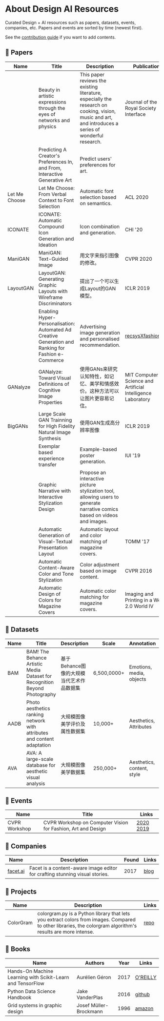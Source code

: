 # About Design AI Resources

Curated Design + AI resources such as papers, datasets, events, companies, etc. Papers and events are sorted by time (newest first). 

See the [contribution guide](contribute-guide.md) if you want to add contents.

## 📃 Papers

| Name | Title | Description | Publication | Year | Links |  
| --- | --- | --- | --- | --- | --- |  
|  | Beauty in artistic expressions through the eyes of networks and physics | This paper reviews the existing literature, especially the research on cooking, vision, music and art, and introduces a series of wonderful research. | Journal of the Royal Society Interface  | 2020 | [paer](https://royalsocietypublishing.org/doi/pdf/10.1098/rsif.2019.0686) |  
|  | Predicting A Creator's Preferences In, and From, Interactive Generative Art | Predict users' preferences for art. |  | 2020 | [paper](https://arxiv.org/pdf/2003.01274.pdf) |  
| Let Me Choose | Let Me Choose: From Verbal Context to Font Selection | Automatic font selection based on semantics. | ACL 2020 | 2020 | [paper](https://arxiv.org/pdf/2005.01151.pdf) |  
| ICONATE | ICONATE: Automatic Compound Icon Generation and Ideation | Icon combination and generation. | CHI '20 | 2020 | [paper](http://nxzhao.com/projects/ICONATE/) |  
| ManiGAN | ManiGAN: Text-Guided Image | 用文字来指引图像的修改。 | CVPR 2020 | 2020 |  [paper](https://arxiv.org/abs/1912.06203) [code](https://github.com/mrlibw/ManiGAN)|  
| LayoutGAN | LayoutGAN: Generating Graphic Layouts with Wireframe Discriminators | 提出了一个可以生成Layout的GAN模型。 | ICLR 2019 | 2019 |  [paper](https://arxiv.org/pdf/1901.06767.pdf) code |  
|  | Enabling Hyper-Personalisation: Automated Ad Creative Generation and Ranking for Fashion e-Commerce | Advertising image generation and personalised recommendation. | [recsysXfashion’19](https://zalandoresearch.github.io/fashionxrecsys/) | 2019 | [paer](https://arxiv.org/pdf/1908.10139.pdf) |  
| GANalyze | GANalyze: Toward Visual Definitions of Cognitive Image Properties | 使用GANs来研究认知特性，如记忆、美学和情感效价。这种方法可以让图片更容易记住。 | MIT Computer Science and Artificial Intelligence Laboratory | 2019 |  [paper](http://ganalyze.csail.mit.edu/) [code](https://github.com/LoreGoetschalckx/GANalyze)|  
| BigGANs | Large Scale GAN Trainning for High Fidelity Natural Image Synthesis  | 使用GAN生成高分辨率图像 | ICLR 2019 | 2019 |  [paper](https://arxiv.org/pdf/1809.11096.pdf) [code](https://artbreeder.com/browse)|  
|  | Exemplar based experience transfer | Example-based poster generation. | IUI '19 | 2019 | [paper](https://dl.acm.org/doi/10.1145/3301275.3302300) |  
|  | Graphic Narrative with Interactive Stylization Design | Propose an interactive picture stylization tool, allowing users to generate narrative comics based on videos and images. |  | 2017 | [paper](https://arxiv.org/pdf/1712.06654.pdf) |  
| | Automatic Generation of Visual-Textual Presentation Layout | Automatic layout and color matching of magazine covers. | TOMM '17 | 2017 | [paper](https://www.microsoft.com/en-us/research/wp-content/uploads/2016/08/a33-yang.pdf) |
|  | Automatic Content-Aware Color and Tone Stylization | Color adjustment based on image content. | CVPR 2016 | 2016 | [paper](https://www.cv-foundation.org/openaccess/content_cvpr_2016/papers/Lee_Automatic_Content-Aware_Color_CVPR_2016_paper.pdf) [code](https://github.com/jinyu121/ACACTS) |  
|  | Automatic Design of Colors for Magazine Covers | Automatic color matching for magazine covers. | Imaging and Printing in a Web 2.0 World IV | 2013 | [paper](http://people.csail.mit.edu/jahanian/papers/Jahanian_ColorDesign_ADoMC_EI2013.pdf) |  

## 🎯 Datasets

| Name | Title | Description | Scale | Annotation | Year | Links |  
| --- | --- | --- | --- | --- | --- | --- |  
| BAM | BAM! The Behance Artistic Media Dataset for Recognition Beyond Photography | 基于Behance图像的大规模当代艺术作品数据集 | 6,500,0000+ | Emotions, media, objects | 2017 | [paper](https://arxiv.org/pdf/1704.08614.pdf) [download](https://bam-dataset.org/) |  
| AADB | Photo aesthetics ranking network with attributes and content adaptation | 大规模图像美学评价及属性数据集 | 10,000+ | Aesthetics, Attributes | 2016 | [paper](https://arxiv.org/pdf/1606.01621.pdf) [download](https://github.com/aimerykong/deepImageAestheticsAnalysis) |
| AVA | AVA: A large-scale database for aesthetic visual analysis | 大规模图像美学数据集 | 250,000+ | Aesthetics, content, style | 2012 |  [paper](http://refbase.cvc.uab.es/files/MMP2012a.pdf) download |  

## 🎈 Events

| Name | Title | Links |
| --- | --- | --- |  
| CVPR Workshop | CVPR Workshop on Computer Vision for Fashion, Art and Design | [2020](https://sites.google.com/view/cvcreative2020) [2019](TBA)|  

## 🏢 Companies

| Name | Description | Found | Links |
| --- | --- | --- | --- |
| [facet.ai](https://facet.ai/) | Facet is a content-aware image editor for crafting stunning visual stories. | 2017 | [blog](https://medium.com/facet-ai) |

## 📂 Projects

| Name | Description | Links |  
| --- | --- | --- |  
| ColorGram | colorgram.py is a Python library that lets you extract colors from images. Compared to other libraries, the colorgram algorithm's results are more intense. |  [repo](https://github.com/obskyr/colorgram.py) |  


## :orange_book: Books

| Name | Authors | Year | Links |  
| --- | --- | --- | --- |  
| Hands-On Machine Learning with Scikit-Learn and TensorFlow | Aurélien Géron | 2017 | [O'REILLY](https://www.oreilly.com/library/view/hands-on-machine-learning/9781491962282/) |
| Python Data Science Handbook | Jake VanderPlas | 2016 | [github](https://jakevdp.github.io/PythonDataScienceHandbook/) |  
| Grid systems in graphic design | Josef Müller-Brockmann | 1996 |  [amazon](https://www.amazon.com/Grid-systems-graphic-design-communication/dp/3721201450) |  
